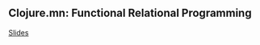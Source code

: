 ## Clojure.mn: Functional Relational Programming

[Slides](https://docs.google.com/presentation/d/1kXvRBksA7DtDpie3JOU7vY2VH23yLFpUVFc98BYLKnk/pub?start=false&loop=false&delayms=3000&slide=id.p)
